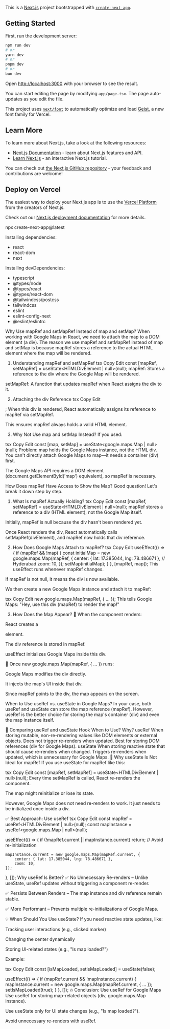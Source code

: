 This is a [Next.js](https://nextjs.org) project bootstrapped with [`create-next-app`](https://nextjs.org/docs/app/api-reference/cli/create-next-app).

## Getting Started

First, run the development server:

```bash
npm run dev
# or
yarn dev
# or
pnpm dev
# or
bun dev
```

Open [http://localhost:3000](http://localhost:3000) with your browser to see the result.

You can start editing the page by modifying `app/page.tsx`. The page auto-updates as you edit the file.

This project uses [`next/font`](https://nextjs.org/docs/app/building-your-application/optimizing/fonts) to automatically optimize and load [Geist](https://vercel.com/font), a new font family for Vercel.

## Learn More

To learn more about Next.js, take a look at the following resources:

- [Next.js Documentation](https://nextjs.org/docs) - learn about Next.js features and API.
- [Learn Next.js](https://nextjs.org/learn) - an interactive Next.js tutorial.

You can check out [the Next.js GitHub repository](https://github.com/vercel/next.js) - your feedback and contributions are welcome!

## Deploy on Vercel

The easiest way to deploy your Next.js app is to use the [Vercel Platform](https://vercel.com/new?utm_medium=default-template&filter=next.js&utm_source=create-next-app&utm_campaign=create-next-app-readme) from the creators of Next.js.

Check out our [Next.js deployment documentation](https://nextjs.org/docs/app/building-your-application/deploying) for more details.



npx create-next-app@latest



Installing dependencies:
- react
- react-dom
- next

Installing devDependencies:
- typescript
- @types/node
- @types/react
- @types/react-dom
- @tailwindcss/postcss
- tailwindcss
- eslint
- eslint-config-next
- @eslint/eslintrc








Why Use mapRef and setMapRef Instead of map and setMap?
When working with Google Maps in React, we need to attach the map to a DOM element (a div). The reason we use mapRef and setMapRef instead of map and setMap is because mapRef stores a reference to the actual HTML element where the map will be rendered.

1. Understanding mapRef and setMapRef
tsx
Copy
Edit
const [mapRef, setMapRef] = useState<HTMLDivElement | null>(null);
mapRef: Stores a reference to the div where the Google Map will be rendered.

setMapRef: A function that updates mapRef when React assigns the div to it.

2. Attaching the div Reference
tsx
Copy
Edit
<div ref={setMapRef} style={{ width: '100%', height: '300px' }} />;
When this div is rendered, React automatically assigns its reference to mapRef via setMapRef.

This ensures mapRef always holds a valid HTML element.

3. Why Not Use map and setMap Instead?
If you used:

tsx
Copy
Edit
const [map, setMap] = useState<google.maps.Map | null>(null);
Problem: map holds the Google Maps instance, not the HTML div. You can't directly attach Google Maps to map—it needs a container (div) first.

The Google Maps API requires a DOM element (document.getElementById('map') equivalent), so mapRef is necessary.



How Does mapRef Have Access to Show the Map?
Good question! Let's break it down step by step.

1. What Is mapRef Actually Holding?
tsx
Copy
Edit
const [mapRef, setMapRef] = useState<HTMLDivElement | null>(null);
mapRef stores a reference to a div (HTML element), not the Google Map itself.

Initially, mapRef is null because the div hasn't been rendered yet.

Once React renders the div, React automatically calls setMapRef(divElement), and mapRef now holds that div reference.

2. How Does Google Maps Attach to mapRef?
tsx
Copy
Edit
useEffect(() => {
    if (mapRef && !map) {
      const initialMap = new google.maps.Map(mapRef, {
        center: { lat: 17.385044, lng: 78.486671 }, // Hyderabad
        zoom: 10,
      });
      setMap(initialMap);
    }
}, [mapRef, map]);
This useEffect runs whenever mapRef changes.

If mapRef is not null, it means the div is now available.

We then create a new Google Maps instance and attach it to mapRef:

tsx
Copy
Edit
new google.maps.Map(mapRef, { ... });
This tells Google Maps:
"Hey, use this div (mapRef) to render the map!"

3. How Does the Map Appear?
🔹 When the component renders:

React creates a <div> element.

The div reference is stored in mapRef.

useEffect initializes Google Maps inside this div.

🔹 Once new google.maps.Map(mapRef, { ... }) runs:

Google Maps modifies the div directly.

It injects the map's UI inside that div.

Since mapRef points to the div, the map appears on the screen.










When to Use useRef vs. useState in Google Maps?
In your case, both useRef and useState can store the map reference (mapRef). However, useRef is the better choice for storing the map's container (div) and even the map instance itself.

📌 Comparing useRef and useState
Hook	When to Use?	Why?
useRef	When storing mutable, non-re-rendering values like DOM elements or external objects.	Does not trigger re-renders when updated. Best for storing DOM references (div for Google Maps).
useState	When storing reactive state that should cause re-renders when changed.	Triggers re-renders when updated, which is unnecessary for Google Maps.
🛑 Why useState Is Not Ideal for mapRef
If you use useState for mapRef like this:

tsx
Copy
Edit
const [mapRef, setMapRef] = useState<HTMLDivElement | null>(null);
Every time setMapRef is called, React re-renders the component.

The map might reinitialize or lose its state.

However, Google Maps does not need re-renders to work. It just needs to be initialized once inside a div.

✅ Best Approach: Use useRef
tsx
Copy
Edit
const mapRef = useRef<HTMLDivElement | null>(null);
const mapInstance = useRef<google.maps.Map | null>(null);

useEffect(() => {
    if (!mapRef.current || mapInstance.current) return; // Avoid re-initialization

    mapInstance.current = new google.maps.Map(mapRef.current, {
        center: { lat: 17.385044, lng: 78.486671 },
        zoom: 10,
    });
}, []);
Why useRef Is Better?
✅ No Unnecessary Re-renders – Unlike useState, useRef updates without triggering a component re-render.

✅ Persists Between Renders – The map instance and div reference remain stable.

✅ More Performant – Prevents multiple re-initializations of Google Maps.

💡 When Should You Use useState?
If you need reactive state updates, like:

Tracking user interactions (e.g., clicked marker)

Changing the center dynamically

Storing UI-related states (e.g., "Is map loaded?")

Example:

tsx
Copy
Edit
const [isMapLoaded, setIsMapLoaded] = useState(false);

useEffect(() => {
  if (mapRef.current && !mapInstance.current) {
    mapInstance.current = new google.maps.Map(mapRef.current, { ... });
    setIsMapLoaded(true);
  }
}, []);
🔥 Conclusion: Use useRef for Google Maps
Use useRef for storing map-related objects (div, google.maps.Map instance).

Use useState only for UI state changes (e.g., "Is map loaded?").

Avoid unnecessary re-renders with useRef.